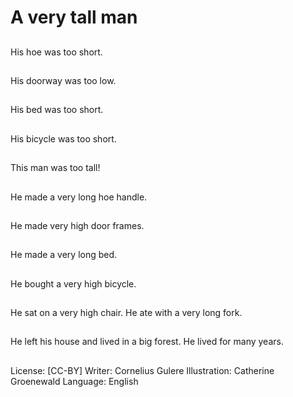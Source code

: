 # A very tall man

##
His hoe was too short.

##
His doorway was too
low.

##
His bed was too short.

##
His bicycle was too
short.

##
This man was too tall!

##
He made a very long
hoe handle.

##
He made very high door
frames.

##
He made a very long
bed.

##
He bought a very high
bicycle.

##
He sat on a very high
chair.
He ate with a very long
fork.

##
He left his house and
lived in a big forest.
He lived for many
years.

##
License: [CC-BY]
Writer: Cornelius Gulere
Illustration: Catherine Groenewald
Language: English
